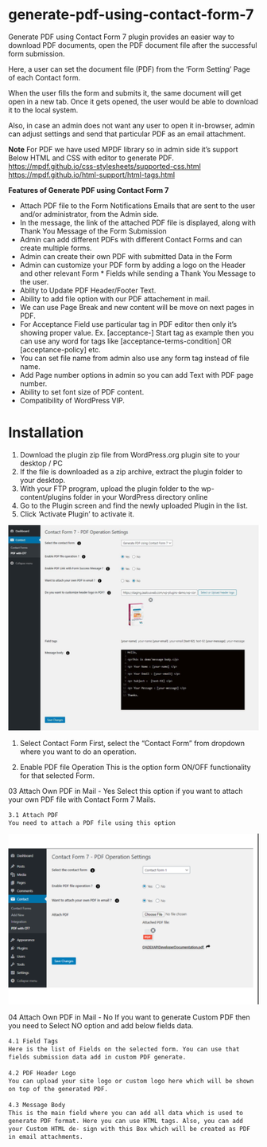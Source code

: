 # generate-pdf-using-contact-form-7
Generate PDF using Contact Form 7 plugin provides an easier way to download PDF documents, open the PDF document file after the successful form submission.

Here, a user can set the document file (PDF) from the ‘Form Setting’ Page of each Contact form.

When the user fills the form and submits it, the same document will get open in a new tab. Once it gets opened, the user would be able to download it to the local system.

Also, in case an admin does not want any user to open it in-browser, admin can adjust settings and send that particular PDF as an email attachment.

**Note**
For PDF we have used MPDF library so in admin side it’s support Below HTML and CSS with editor to generate PDF.
https://mpdf.github.io/css-stylesheets/supported-css.html
https://mpdf.github.io/html-support/html-tags.html

**Features of Generate PDF using Contact Form 7**
- Attach PDF file to the Form Notifications Emails that are sent to the user and/or administrator, from the Admin side.
- In the message, the link of the attached PDF file is displayed, along with Thank You Message of the Form Submission
- Admin can add different PDFs with different Contact Forms and can create multiple forms.
- Admin can create their own PDF with submitted Data in the Form
- Admin can customize your PDF form by adding a logo on the Header and other relevant Form * Fields while sending a Thank You Message to the user.
- Ablity to Update PDF Header/Footer Text.
- Ability to add file option with our PDF attachement in mail.
- We can use Page Break and new content will be move on next pages in PDF.
- For Acceptance Field use particular tag in PDF editor then only it’s showing proper value. Ex. [acceptance-] Start tag as example then you can use any word for tags like [acceptance-terms-condition] OR [acceptance-policy] etc.
- You can set file name from admin also use any form tag instead of file name.
- Add Page number options in admin so you can add Text with PDF page number.
- Ability to set font size of PDF content.
- Compatibility of WordPress VIP.

# Installation
1. Download the plugin zip file from WordPress.org plugin site to your desktop / PC
2. If the file is downloaded as a zip archive, extract the plugin folder to your desktop.
3. With your FTP program, upload the plugin folder to the wp-content/plugins folder in your WordPress directory online
4. Go to the Plugin screen and find the newly uploaded Plugin in the list.
5. Click ‘Activate Plugin’ to activate it.

![Screenshot](resources/img/pdf_7_1.jpg)


01. Select Contact Form
First, select the “Contact Form” from dropdown where you want to do an operation.

02. Enable PDF file Operation
This is the option form ON/OFF functionality for that selected Form.

03	Attach Own PDF in Mail - Yes
Select this option if you want to attach your own PDF file with Contact Form 7 Mails.

    3.1 Attach PDF
    You need to attach a PDF file using this option


![Screenshot](resources/img/generate_pdf_7_2.png)


04 Attach Own PDF in Mail - No
If you want to generate Custom PDF then you need to Select NO option and add below fields data.

    4.1	Field Tags
    Here is the list of Fields on the selected form. You can use that fields submission data add in custom PDF generate.

    4.2	PDF Header Logo
    You can upload your site logo or custom logo here which will be shown on top of the generated PDF.

    4.3	Message Body
    This is the main field where you can add all data which is used to generate PDF format. Here you can use HTML tags. Also, you can add your Custom HTML de‐ sign with this Box which will be created as PDF in email attachments.






